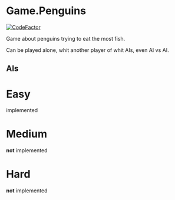 # Game.Penguins

[![CodeFactor](https://www.codefactor.io/repository/github/mrgove10/game.penguins/badge)](https://www.codefactor.io/repository/github/mrgove10/game.penguins)

Game about penguins trying to eat the most fish.

Can be played alone, whit another player of whit AIs, even AI vs AI.

## AIs

# Easy
implemented

# Medium 
**not** implemented

# Hard
**not** implemented
